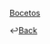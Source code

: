 [Bocetos](https://www.figma.com/file/o5lxsSASvncpRYjaxVeGp2/Boceto?node-id=0%3A1)

↩️[Back](../README.md)
